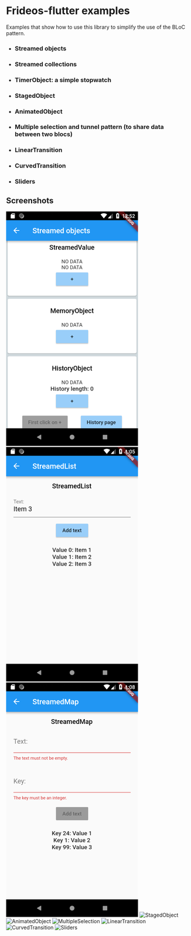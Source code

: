 # Frideos-flutter examples

Examples that show how to use this library to simplify the use of the BLoC pattern. 

* ### Streamed objects 
* ### Streamed collections
* ### TimerObject: a simple stopwatch 
* ### StagedObject
* ### AnimatedObject
* ### Multiple selection and tunnel pattern  (to share data between two blocs)
* ### LinearTransition
* ### CurvedTransition
* ### Sliders


## Screenshots

![Screenshot](screenshots/streamed.png?s=150)
![Screenshot](screenshots/streamedlist.png?s=150)
![Screenshot](screenshots/streamedmap.png?s=150)
![StagedObject](https://i.imgur.com/OaCgxiv.gif)
![AnimatedObject](https://i.imgur.com/jBETLuj.gif)
![MultipleSelection](https://i.imgur.com/nGLRiCY.gif)
![LinearTransition](https://i.imgur.com/mqB3pRA.gif)
![CurvedTransition](https://i.imgur.com/HMa4mwW.gif)
![Sliders](https://i.imgur.com/H16VE01.gif)